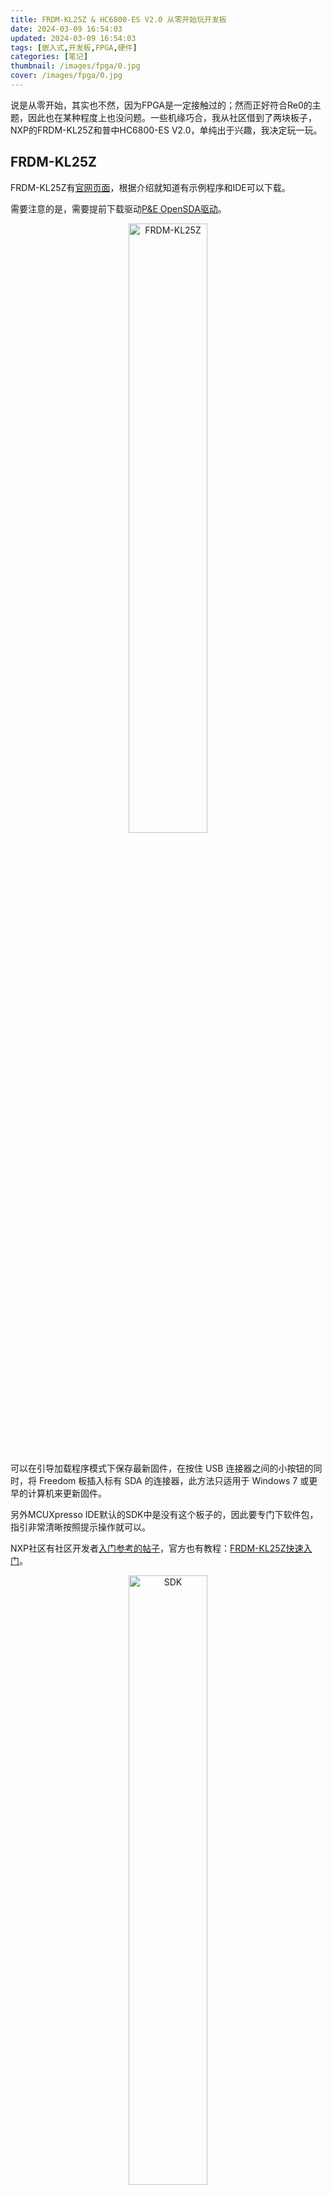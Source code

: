 ```yaml
---
title: FRDM-KL25Z & HC6800-ES V2.0 从零开始玩开发板
date: 2024-03-09 16:54:03
updated: 2024-03-09 16:54:03
tags: [嵌入式,开发板,FPGA,硬件]
categories: [笔记]
thumbnail: /images/fpga/0.jpg
cover: /images/fpga/0.jpg
---
```

说是从零开始，其实也不然，因为FPGA是一定接触过的；然而正好符合Re0的主题，因此也在某种程度上也没问题。一些机缘巧合，我从社区借到了两块板子，NXP的FRDM-KL25Z和普中HC6800-ES V2.0，单纯出于兴趣，我决定玩一玩。
<!-- more -->
## FRDM-KL25Z

FRDM-KL25Z有[官网页面](https://www.nxp.com.cn/design/design-center/development-boards/general-purpose-mcus/freedom-development-platform-for-kinetis-kl14-kl15-kl24-kl25-mcus:FRDM-KL25Z)，根据介绍就知道有示例程序和IDE可以下载。

需要注意的是，需要提前下载驱动[P&E OpenSDA驱动](www.pemicro.com/opensda)。

<div style="text-align: center;">
  <img src="/images/fpga/1.jpg" alt="FRDM-KL25Z" style="width: 50%;">
</div>
&nbsp;

可以在引导加载程序模式下保存最新固件，在按住 USB 连接器之间的小按钮的同时，将 Freedom 板插入标有 SDA 的连接器，此方法只适用于 Windows 7 或更早的计算机来更新固件。

另外MCUXpresso IDE默认的SDK中是没有这个板子的，因此要专门下软件包，指引非常清晰按照提示操作就可以。

NXP社区有社区开发者[入门参考的帖子](https://www.nxpic.org.cn/module/forum/thread-549104-1-1.html)，官方也有教程：[FRDM-KL25Z快速入门](https://www.nxp.com.cn/document/guide/getting-started-with-the-frdm-kl25z:NGS-FRDM-KL25Z)。

<div style="text-align: center;">
  <img src="/images/fpga/0-1.jpg" alt="SDK" style="width: 50%;">
</div>
&nbsp;

FRDM-KL25Z的烧写则极为简单，在其官网介绍页中也提到了它的兼容性接口和“大容量存储设备闪存编程接口(默认) - 无需安装任何工具即可评估演示应用”，直观感受就是写入执行文件即可。在其官网提供的FRDM-KL25Z Quick Start Package中有.srec文件，直接拷入Bootloader磁盘里即可完成MCU的程序烧写。

在quick start package的Precompiled Examples中，提供比如[FRDM-KL25Z快速入门](https://www.nxp.com.cn/document/guide/getting-started-with-the-frdm-kl25z:NGS-FRDM-KL25Z)文档中所提到的”气泡水平仪“演示，可以用板载加速度传感器调整灯光。当板水平时，RGB LED熄灭；当板倾斜时，红色或绿色LED根据X轴和Y轴上的倾斜度逐渐发亮。还有一些如利用电容板/按钮调整灯光闪烁频率的示例，用于检验其功能。

<div style="text-align: center;">
  <img src="https://www.nxp.com.cn/assets/images/en/photography/FRDM-KL25Z-DEMO.jpg" alt="演示" style="width: 50%;">
</div>
&nbsp;

作为一个非常小巧轻便的开发板，FRDM-KL25Z的功能还是很强大的，有很多的外设，比如LED、按键、电容触摸、加速度传感器等等，可以用来做很多有趣的东西。兴许可以用到姿态检测之类，或者计步器。

## HC6800-ES V2.0

<div style="text-align: center;">
  <img src="/images/fpga/2.jpg" alt="HC6800-ES V2.0" style="width: 50%;">
</div>
&nbsp;

普中的这块板子就是非常典型的STM32开发板了，加上附带的组件，可以说它几乎应有尽有。我使用的是[keil uVision5](https://www.keil.com/download/product/) 和 [普中ISP](https://soft.3dmgame.com/down/217430.html)(3dm真是什么都有)进行开发，烧写和调试。推荐一个视频：[新手必看:普中科技51单片机HC6800 v2.0 的下载程序教程，注意事项，A2开发板的区别，stc89c51芯片](https://www.bilibili.com/video/BV1x34y1a7Cp/?vd_source=72bd08f8e448019af177068235d25f83)

写了一个简单的LED流水灯程序，它会在P2端口的8个引脚上依次点亮LED灯。
```c
#include <REGX52.H>
#include <INTRINS.H>

void Delay500ms()
{
	unsigned char i, j, k;

	_nop_();
	i = 4;
	j = 205;
	k = 187;
	do
	{
		do
		{
			while (--k);
		} while (--j);
	} while (--i);
}


void main()
{
	while(1)
	{
		P2=0xFE;//1111 1110
		Delay500ms();
		P2=0xFD;//1111 1101
		Delay500ms();
		P2=0xFB;//1111 1011
		Delay500ms();
		P2=0xF7;//1111 0111
		Delay500ms();
		P2=0xEF;//1110 1111
		Delay500ms();
		P2=0xDF;//1101 1111
		Delay500ms();
		P2=0xBF;//1011 1111
		Delay500ms();
		P2=0x7F;//0111 1111
		Delay500ms();
	}
}
```
首先使用三层循环实现500ms的延迟，然后在主函数中循环将引脚设置为低电平，点亮相应的LED灯，并调用延时函数使其保持点亮一段时间。

其实还有很多可玩的，比方说我还打算用蜂鸣器来演奏歌曲之类的（新建文件夹）。总之，还是得多学习。